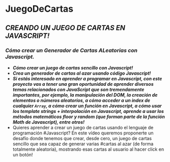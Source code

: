 # JuegoDeCartas

## **_CREANDO UN JUEGO DE CARTAS EN JAVASCRIPT!_**

### **_Cómo crear un Generador de Cartas ALeatorias con Javascript._**

- **_Cómo crear un juego de cartas sencillo con Javascript!_**
- **_Crea un generador de cartas al azar usando código Javascript!_**
- **_Si estás interesado en aprender a programar en Javascript, con este proyecto vas a tener una gran oportunidad de aprender diversos temas relacionados con JavaScript que son tremendamente importantes, por ejemplo, la manipulación del DOM, la creación de elementos o números aleatorios, a cómo acceder a un index de cualquier ```Array```, a cómo crear un función en Javascript, a cómo usar los template strings + interpolación en Javascript, aprende a usar los métodos matemáticos floor y random (que forman parte de la función Math de Javascript), entre otros!_**
- Quieres aprender a crear un juego de cartas usando el lenguaje de programación #Javascript? En este vídeo queremos proponerte un desafío donde tenemos que crear, desde cero, un juego de cartas sencillo que sea capaz de generar varias #cartas al azar (de forma totalmente aleatoria), mostrando esas cartas al usuario al hacer click en un botón! 
